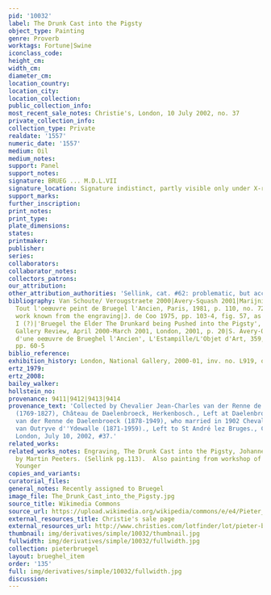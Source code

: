 ```yaml
---
pid: '10032'
label: The Drunk Cast into the Pigsty
object_type: Painting
genre: Proverb
worktags: Fortune|Swine
iconclass_code:
height_cm:
width_cm:
diameter_cm:
location_country:
location_city:
location_collection:
public_collection_info:
most_recent_sale_notes: Christie's, London, 10 July 2002, no. 37
private_collection_info:
collection_type: Private
realdate: '1557'
numeric_date: '1557'
medium: Oil
medium_notes:
support: Panel
support_notes:
signature: BRUEG ... M.D.L.VII
signature_location: Signature indistinct, partly visible only under X-ray
support_marks:
further_inscription:
print_notes:
print_type:
plate_dimensions:
states:
printmaker:
publisher:
series:
collaborators:
collaborator_notes:
collectors_patrons:
our_attribution:
other_attribution_authorities: 'Sellink, cat. #62: problematic, but accepted.'
bibliography: Van Schoute/ Verougstraete 2000|Avery-Squash 2001|Marijnissen 2003|Bianconi,
  Tout l'oeœuvre peint de Bruegel l'Ancien, Paris, 1981, p. 110, no. 72, as a lost
  work known from the engraving|J. de Coo 1975, pp. 103-4, fig. 57, as Pieter Bruegel
  I (?)|'Bruegel the Elder The Drunkard being Pushed into the Pigsty', The National
  Gallery Review, April 2000-March 2001, London, 2001, p. 20|S. Avery-Quash, 'Découverte
  d'une oeœuvre de Brueghel l'Ancien', L'Estampille/L'Objet d'Art, 359, June 2001,
  pp. 60-5
biblio_reference:
exhibition_history: London, National Gallery, 2000-01, inv. no. L919, on loan.
ertz_1979:
ertz_2008:
bailey_walker:
hollstein_no:
provenance: 9411|9412|9413|9414
provenance_text: 'Collected by Chevalier Jean-Charles van der Renne de Daelenbroeck
  (1769-1827), Château de Daelenbroeck, Herkenbosch., Left at Daelenbroeck to Cécile
  van der Renne de Daelenbroeck (1878-1949), who married in 1902 Chevalier Stanislas
  van Outryve d''Ydewalle (1871-1959)., Left to St André lez Bruges., Christie''s,
  London, July 10, 2002, #37.'
related_works:
related_works_notes: Engraving, The Drunk Cast into the Pigsty, Johannes Wierix, published
  by Martin Peeters. (Sellink pg.113).  Also painting from workshop of Pieter the
  Younger
copies_and_variants:
curatorial_files:
general_notes: Recently assigned to Bruegel
image_file: The_Drunk_Cast_into_the_Pigsty.jpg
source_title: Wikimedia Commons
source_url: https://upload.wikimedia.org/wikipedia/commons/e/e4/Pieter_Brueghel_the_elder_-_1568_-_The_Drunkard_pushed_into_the_pigsty.jpg
external_resources_title: Christie's sale page
external_resources_url: http://www.christies.com/lotfinder/lot/pieter-bruegel-i-the-drunkard-pushed-into-3957137-details.aspx
thumbnail: img/derivatives/simple/10032/thumbnail.jpg
fullwidth: img/derivatives/simple/10032/fullwidth.jpg
collection: pieterbruegel
layout: brueghel_item
order: '135'
full: img/derivatives/simple/10032/fullwidth.jpg
discussion:
---
```

